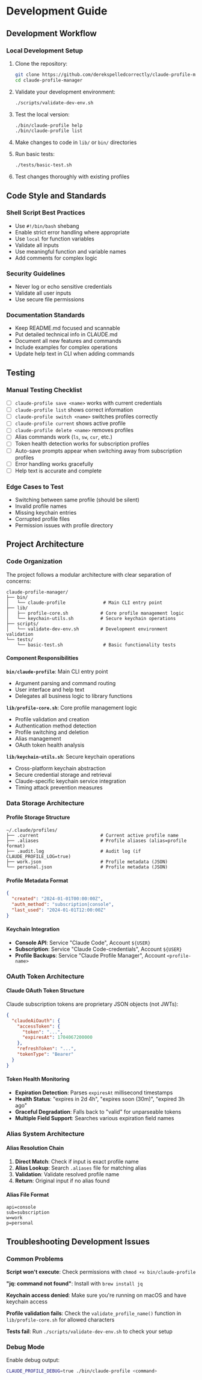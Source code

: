 # Development Guide

## Development Workflow

### Local Development Setup
1. Clone the repository:
   ```bash
   git clone https://github.com/derekspelledcorrectly/claude-profile-manager.git
   cd claude-profile-manager
   ```

2. Validate your development environment:
   ```bash
   ./scripts/validate-dev-env.sh
   ```

3. Test the local version:
   ```bash
   ./bin/claude-profile help
   ./bin/claude-profile list
   ```

4. Make changes to code in `lib/` or `bin/` directories

5. Run basic tests:
   ```bash
   ./tests/basic-test.sh
   ```

6. Test changes thoroughly with existing profiles


## Code Style and Standards

### Shell Script Best Practices
- Use `#!/bin/bash` shebang
- Enable strict error handling where appropriate
- Use `local` for function variables
- Validate all inputs
- Use meaningful function and variable names
- Add comments for complex logic

### Security Guidelines
- Never log or echo sensitive credentials
- Validate all user inputs
- Use secure file permissions

### Documentation Standards
- Keep README.md focused and scannable
- Put detailed technical info in CLAUDE.md
- Document all new features and commands
- Include examples for complex operations
- Update help text in CLI when adding commands

## Testing

### Manual Testing Checklist
- [ ] `claude-profile save <name>` works with current credentials
- [ ] `claude-profile list` shows correct information  
- [ ] `claude-profile switch <name>` switches profiles correctly
- [ ] `claude-profile current` shows active profile
- [ ] `claude-profile delete <name>` removes profiles
- [ ] Alias commands work (`ls`, `sw`, `cur`, etc.)
- [ ] Token health detection works for subscription profiles
- [ ] Auto-save prompts appear when switching away from subscription profiles
- [ ] Error handling works gracefully
- [ ] Help text is accurate and complete

### Edge Cases to Test
- Switching between same profile (should be silent)
- Invalid profile names
- Missing keychain entries
- Corrupted profile files  
- Permission issues with profile directory

## Project Architecture

### Code Organization

The project follows a modular architecture with clear separation of concerns:

```
claude-profile-manager/
├── bin/
│   └── claude-profile              # Main CLI entry point
├── lib/
│   ├── profile-core.sh            # Core profile management logic
│   └── keychain-utils.sh          # Secure keychain operations
├── scripts/
│   └── validate-dev-env.sh        # Development environment validation
└── tests/
    └── basic-test.sh               # Basic functionality tests
```

#### Component Responsibilities

**`bin/claude-profile`**: Main CLI entry point
- Argument parsing and command routing
- User interface and help text  
- Delegates all business logic to library functions

**`lib/profile-core.sh`**: Core profile management logic
- Profile validation and creation
- Authentication method detection
- Profile switching and deletion
- Alias management
- OAuth token health analysis

**`lib/keychain-utils.sh`**: Secure keychain operations  
- Cross-platform keychain abstraction
- Secure credential storage and retrieval
- Claude-specific keychain service integration
- Timing attack prevention measures

### Data Storage Architecture

#### Profile Storage Structure
```
~/.claude/profiles/
├── .current                       # Current active profile name
├── .aliases                       # Profile aliases (alias=profile format)
├── .audit.log                     # Audit log (if CLAUDE_PROFILE_LOG=true)
├── work.json                      # Profile metadata (JSON)
└── personal.json                  # Profile metadata (JSON)
```

#### Profile Metadata Format
```json
{
  "created": "2024-01-01T00:00:00Z",
  "auth_method": "subscription|console",
  "last_used": "2024-01-01T12:00:00Z"
}
```

#### Keychain Integration  
- **Console API**: Service "Claude Code", Account `${USER}`
- **Subscription**: Service "Claude Code-credentials", Account `${USER}`  
- **Profile Backups**: Service "Claude Profile Manager", Account `<profile-name>`



### OAuth Token Architecture

#### Claude OAuth Token Structure
Claude subscription tokens are proprietary JSON objects (not JWTs):
```json
{
  "claudeAiOauth": {
    "accessToken": {
      "token": "...",
      "expiresAt": 1704067200000
    },
    "refreshToken": "...",
    "tokenType": "Bearer"
  }
}
```

#### Token Health Monitoring
- **Expiration Detection**: Parses `expiresAt` millisecond timestamps
- **Health Status**: "expires in 2d 4h", "expires soon (30m)", "expired 3h ago"
- **Graceful Degradation**: Falls back to "valid" for unparseable tokens
- **Multiple Field Support**: Searches various expiration field names

### Alias System Architecture

#### Alias Resolution Chain
1. **Direct Match**: Check if input is exact profile name
2. **Alias Lookup**: Search `.aliases` file for matching alias
3. **Validation**: Validate resolved profile name
4. **Return**: Original input if no alias found

#### Alias File Format
```
api=console
sub=subscription  
w=work
p=personal
```



## Troubleshooting Development Issues

### Common Problems

**Script won't execute**: Check permissions with `chmod +x bin/claude-profile`

**"jq: command not found"**: Install with `brew install jq`

**Keychain access denied**: Make sure you're running on macOS and have keychain access

**Profile validation fails**: Check the `validate_profile_name()` function in `lib/profile-core.sh` for allowed characters

**Tests fail**: Run `./scripts/validate-dev-env.sh` to check your setup

### Debug Mode
Enable debug output:
```bash
CLAUDE_PROFILE_DEBUG=true ./bin/claude-profile <command>
```